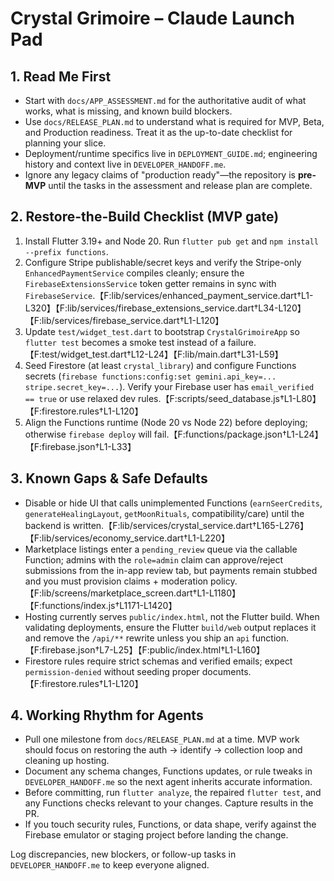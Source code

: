 # Crystal Grimoire – Claude Launch Pad

## 1. Read Me First
- Start with `docs/APP_ASSESSMENT.md` for the authoritative audit of what works, what is missing, and known build blockers.
- Use `docs/RELEASE_PLAN.md` to understand what is required for MVP, Beta, and Production readiness. Treat it as the up-to-date checklist for planning your slice.
- Deployment/runtime specifics live in `DEPLOYMENT_GUIDE.md`; engineering history and context live in `DEVELOPER_HANDOFF.me`.
- Ignore any legacy claims of "production ready"—the repository is **pre-MVP** until the tasks in the assessment and release plan are complete.

## 2. Restore-the-Build Checklist (MVP gate)
1. Install Flutter 3.19+ and Node 20. Run `flutter pub get` and `npm install --prefix functions`.
2. Configure Stripe publishable/secret keys and verify the Stripe-only `EnhancedPaymentService` compiles cleanly; ensure the `FirebaseExtensionsService` token getter remains in sync with `FirebaseService`.【F:lib/services/enhanced_payment_service.dart†L1-L320】【F:lib/services/firebase_extensions_service.dart†L34-L120】【F:lib/services/firebase_service.dart†L1-L120】
3. Update `test/widget_test.dart` to bootstrap `CrystalGrimoireApp` so `flutter test` becomes a smoke test instead of a failure.【F:test/widget_test.dart†L12-L24】【F:lib/main.dart†L31-L59】
4. Seed Firestore (at least `crystal_library`) and configure Functions secrets (`firebase functions:config:set gemini.api_key=... stripe.secret_key=...`). Verify your Firebase user has `email_verified == true` or use relaxed dev rules.【F:scripts/seed_database.js†L1-L80】【F:firestore.rules†L1-L120】
5. Align the Functions runtime (Node 20 vs Node 22) before deploying; otherwise `firebase deploy` will fail.【F:functions/package.json†L1-L24】【F:firebase.json†L1-L33】

## 3. Known Gaps & Safe Defaults
- Disable or hide UI that calls unimplemented Functions (`earnSeerCredits`, `generateHealingLayout`, `getMoonRituals`, compatibility/care) until the backend is written.【F:lib/services/crystal_service.dart†L165-L276】【F:lib/services/economy_service.dart†L1-L220】
- Marketplace listings enter a `pending_review` queue via the callable Function; admins with the `role=admin` claim can approve/reject submissions from the in-app review tab, but payments remain stubbed and you must provision claims + moderation policy.【F:lib/screens/marketplace_screen.dart†L1-L1180】【F:functions/index.js†L1171-L1420】
- Hosting currently serves `public/index.html`, not the Flutter build. When validating deployments, ensure the Flutter `build/web` output replaces it and remove the `/api/**` rewrite unless you ship an `api` function.【F:firebase.json†L7-L25】【F:public/index.html†L1-L160】
- Firestore rules require strict schemas and verified emails; expect `permission-denied` without seeding proper documents.【F:firestore.rules†L1-L120】

## 4. Working Rhythm for Agents
- Pull one milestone from `docs/RELEASE_PLAN.md` at a time. MVP work should focus on restoring the auth → identify → collection loop and cleaning up hosting.
- Document any schema changes, Functions updates, or rule tweaks in `DEVELOPER_HANDOFF.me` so the next agent inherits accurate information.
- Before committing, run `flutter analyze`, the repaired `flutter test`, and any Functions checks relevant to your changes. Capture results in the PR.
- If you touch security rules, Functions, or data shape, verify against the Firebase emulator or staging project before landing the change.

Log discrepancies, new blockers, or follow-up tasks in `DEVELOPER_HANDOFF.me` to keep everyone aligned.
